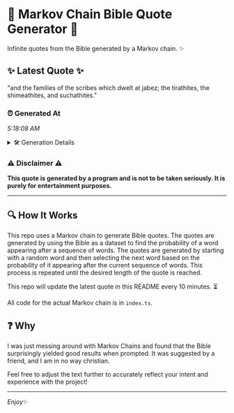 # 📖 Markov Chain Bible Quote Generator 📖

Infinite quotes from the Bible generated by a Markov chain. ✨

## ✨ Latest Quote ✨
"and the families of the scribes which dwelt at jabez; the tirathites, the shimeathites, and suchathites."

### ⏰ Generated At
*5:18:08 AM*

<details>
    <summary>🛠️ Generation Details</summary>
    <p>
        <strong>🌱 Seed:</strong> and<br>
        <strong>🔄 Iterations:</strong> 15<br>
        <strong>📜 Context History:</strong><br>[ and ]: the<br>[ and, the ]: families<br>[ and, the, families ]: of<br>[ and, the, families, of ]: the<br>[ and, the, families, of, the ]: scribes<br>[ and, the, families, of, the, scribes ]: which<br>[ the, families, of, the, scribes, which ]: dwelt<br>[ families, of, the, scribes, which, dwelt ]: at<br>[ of, the, scribes, which, dwelt, at ]: jabez;<br>[ the, scribes, which, dwelt, at, jabez; ]: the<br>[ scribes, which, dwelt, at, jabez;, the ]: tirathites,<br>[ which, dwelt, at, jabez;, the, tirathites, ]: the<br>[ dwelt, at, jabez;, the, tirathites,, the ]: shimeathites,<br>[ at, jabez;, the, tirathites,, the, shimeathites, ]: and<br>[ jabez;, the, tirathites,, the, shimeathites,, and ]: suchathites.<br>
    </p>
</details>

### ⚠️ Disclaimer ⚠️
**This quote is generated by a program and is not to be taken seriously. It is purely for entertainment purposes.**

---

## 🔍 How It Works

This repo uses a Markov chain to generate Bible quotes. The quotes are generated by using the Bible as a dataset to find the probability of a word appearing after a sequence of words. The quotes are generated by starting with a random word and then selecting the next word based on the probability of it appearing after the current sequence of words. This process is repeated until the desired length of the quote is reached.

This repo will update the latest quote in this README every 10 minutes. ⏳

All code for the actual Markov chain is in `index.ts`.

## ❓ Why

I was just messing around with Markov Chains and found that the Bible surprisingly yielded good results when prompted. 
It was suggested by a friend, and I am in no way christian.

Feel free to adjust the text further to accurately reflect your intent and experience with the project!

---

*Enjoy*✨
